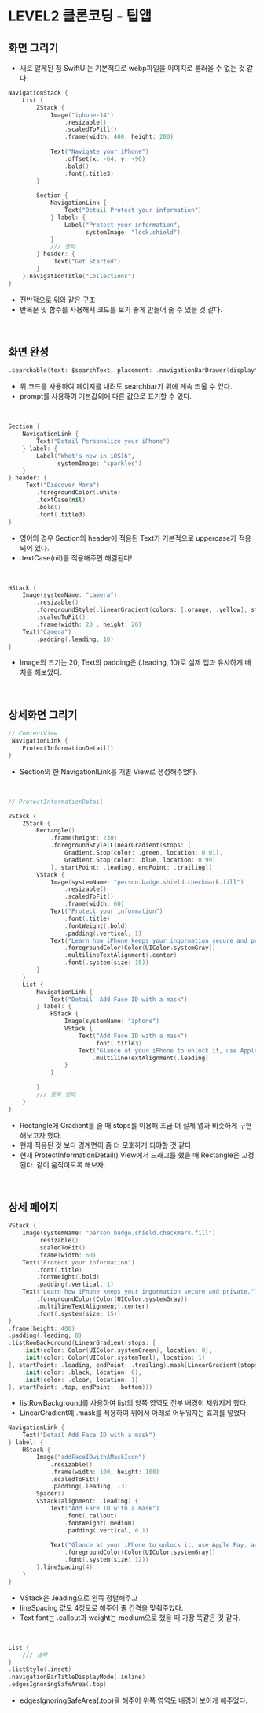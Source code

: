  # LEVEL2 클론코딩 - 팁앱

 ## 화면 그리기

 - 새로 알게된 점 SwiftUI는 기본적으로 webp파일을 이미지로 불러올 수 없는 것 같다. 

```swift
NavigationStack {
    List {
        ZStack {
            Image("iphone-14")
                .resizable()
                .scaledToFill()
                .frame(width: 400, height: 200)
                
            Text("Navigate your iPhone")
                .offset(x: -64, y: -90)
                .bold()
                .font(.title3)
        }
       
        Section {
            NavigationLink {
                Text("Detail Protect your information")
            } label: {
                Label("Protect your information",
                      systemImage: "lock.shield")
            }
            /// 생략
        } header: {
             Text("Get Started")
        }
    }.navigationTitle("Collections")
}
```
- 전반적으로 위와 같은 구조
- 반복문 및 함수를 사용해서 코드를 보기 좋게 만들어 줄 수 있을 것 같다.

<br >

## 화면 완성
```swift
.searchable(text: $searchText, placement: .navigationBarDrawer(displayMode: .always), prompt: "검색")
```
- 위 코드를 사용하여 페이지를 내려도 searchbar가 위에 계속 띄울 수 있다.
- prompt를 사용하여 기본값외에 다른 값으로 표기할 수 있다.

<br>

```swift
Section {
    NavigationLink {
        Text("Detail Personalize your iPhone")
    } label: {
        Label("What's new in iOS16",
              systemImage: "sparkles")
    }
} header: {
     Text("Discover More")
        .foregroundColor(.white)
        .textCase(nil)
        .bold()
        .font(.title3)
}
```
- 영어의 경우 Section의 header에 적용된 Text가 기본적으로 uppercase가 적용되어 있다.
-  .textCase(nil)를 적용해주면 해결된다!

<br>

```swift
HStack {
    Image(systemName: "camera")
        .resizable()
        .foregroundStyle(.linearGradient(colors: [.orange, .yellow], startPoint: .bottomLeading, endPoint: .bottomTrailing))
        .scaledToFit()
        .frame(width: 20 , height: 20)
    Text("Camera")
        .padding(.leading, 10)
}
```
- Image의 크기는 20, Text의 padding은 (.leading, 10)로 실제 앱과 유사하게 배치를 해보았다.

<br>

## 상세화면 그리기

```swift
// ContentView
 NavigationLink {
    ProtectInformationDetail()
}
```
- Section의 한 NavigationlLink를 개별 View로 생성해주었다.

<br>

```swift
// ProtectInformationDetail

VStack {
    ZStack {
        Rectangle()
            .frame(height: 230)
            .foregroundStyle(LinearGradient(stops: [
                Gradient.Stop(color: .green, location: 0.01),
                Gradient.Stop(color: .blue, location: 0.99)
            ], startPoint: .leading, endPoint: .trailing))
        VStack {
            Image(systemName: "person.badge.shield.checkmark.fill")
                .resizable()
                .scaledToFit()
                .frame(width: 60)
            Text("Protect your information")
                .font(.title)
                .fontWeight(.bold)
                .padding(.vertical, 1)
            Text("Learn how iPhone keeps your ingormation secure and private.")
                .foregroundColor(Color(UIColor.systemGray))
                .multilineTextAlignment(.center)
                .font(.system(size: 15))
        }
    }
    List {
        NavigationLink {
            Text("Detail  Add Face ID with a mask")
        } label: {
            HStack {
                Image(systemName: "iphone")
                VStack {
                    Text("Add Face ID with a mask")
                        .font(.title3)
                    Text("Glance at your iPhone to unlock it, use Apple Pay, and more. To set up an alternte appearance like glasses or...")
                        .multilineTextAlignment(.leading)
                }
            }
            
        }
        /// 중복 생략
    }
}
```
- Rectangle에 Gradient를 줄 때 stops를 이용해 조금 더 실제 앱과 비슷하게 구현해보고자 했다.
- 현재 적용된 것 보다 경계면이 좀 더 모호하게 되야할 것 같다.
- 현재 ProtectInformationDetail() View에서 드래그를 했을 때 Rectangle은 고정된다. 같이 움직이도록 해보자.

<br>

## 상세 페이지
```swift
VStack {
    Image(systemName: "person.badge.shield.checkmark.fill")
        .resizable()
        .scaledToFit()
        .frame(width: 60)
    Text("Protect your information")
        .font(.title)
        .fontWeight(.bold)
        .padding(.vertical, 1)
    Text("Learn how iPhone keeps your ingormation secure and private.")
        .foregroundColor(Color(UIColor.systemGray))
        .multilineTextAlignment(.center)
        .font(.system(size: 15))
}
.frame(height: 400)
.padding(.leading, 8)
.listRowBackground(LinearGradient(stops: [
    .init(color: Color(UIColor.systemGreen), location: 0),
    .init(color: Color(UIColor.systemTeal), location: 1)
], startPoint: .leading, endPoint: .trailing).mask(LinearGradient(stops: [
    .init(color: .black, location: 0),
    .init(color: .clear, location: 1)
], startPoint: .top, endPoint: .bottom)))
```
 - listRowBackground를 사용하여 list의 양쪽 영역도 전부 배경이 채워지게 했다.
 - LinearGradient에 .mask를 적용하여 위에서 아래로 어두워지는 효과를 넣었다.

```swift
NavigationLink {
    Text("Detail Add Face ID with a mask")
} label: {
    HStack {
        Image("addFaceIDwithAMaskIcon")
            .resizable()
            .frame(width: 100, height: 100)
            .scaledToFit()
            .padding(.leading, -3)
        Spacer()
        VStack(alignment: .leading) {
            Text("Add Face ID with a mask")
                .font(.callout)
                .fontWeight(.medium)
                .padding(.vertical, 0.1)
            
            Text("Glance at your iPhone to unlock it, use Apple Pay, and more. To set up an alternte appearance like glasses or...")
                .foregroundColor(Color(UIColor.systemGray))
                .font(.system(size: 12))
        }.lineSpacing(4)
    }
}

```
- VStack은 .leading으로 왼쪽 정렬해주고
- lineSpacing 값도 4정도로 해주어 줄 간격을 맞춰주었다.
- Text font는 .callout과 weight는 medium으로 했을 때 가장 똑같은 것 같다.

<br>

```swift
List {
    /// 생략
}
.listStyle(.inset)
.navigationBarTitleDisplayMode(.inline)
.edgesIgnoringSafeArea(.top)
```
- edgesIgnoringSafeArea(.top)을 해주어 위쪽 영역도 배경이 보이게 해주었다.
